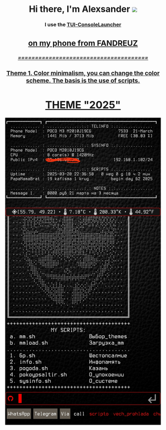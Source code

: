 <h1 align="center">Hi there, I'm <a target="_blank">Alexsander</a> 
<img src="https://github.com/blackcater/blackcater/raw/main/images/Hi.gif" height="32"/></h1>
<h3 align="center">I use the <a href="https://github.com/fandreuz/TUI-ConsoleLauncher" target="_blank">TUI-ConsoleLauncher<h3>
<h2 align="center">on my phone from <a href="https://github.com/fandreuz" target="_blank">FANDREUZ</h2>
<h5 align="center">======================================</h5>
<h3>Theme 1. Color minimalism, you can change the color scheme. The basis is the use of scripts.</h3>
<h1 align="center">THEME "2025"</h1>
<img src="https://github.com/alexgeorgchist/my_tui/raw/main/database/inf/theme2025red.jpg" alt="">
